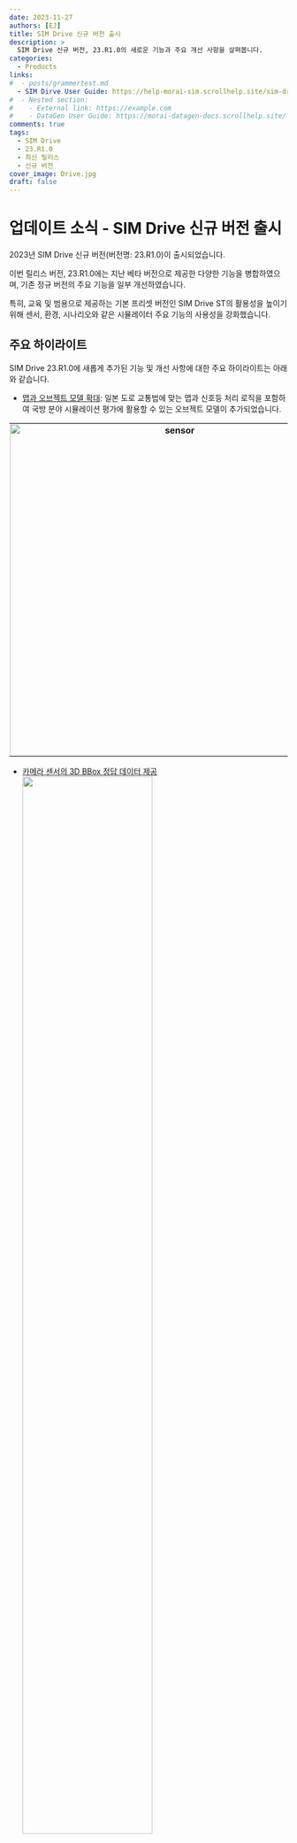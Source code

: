 ```yaml
---
date: 2023-11-27
authors: [EJ]
title: SIM Drive 신규 버전 출시
description: >
  SIM Drive 신규 버전, 23.R1.0의 새로운 기능과 주요 개선 사항을 살펴봅니다.
categories:
  - Products
links:
#  - posts/grammertest.md
  - SIM Dirve User Guide: https://help-morai-sim.scrollhelp.site/sim-drive/Working-version/23-r1-0
#  - Nested section:
#    - External link: https://example.com
#    - DataGen User Guide: https://morai-datagen-docs.scrollhelp.site/
comments: true
tags:
  - SIM Drive
  - 23.R1.0
  - 최신 릴리스
  - 신규 버전
cover_image: Drive.jpg
draft: false
---
```


# 업데이트 소식 - SIM Drive 신규 버전 출시
2023년 SIM Drive 신규 버전(버전명: 23.R1.0)이 출시되었습니다.

이번 릴리스 버전, 23.R1.0에는 지난 베타 버전으로 제공한 다양한 기능을 병합하였으며, 기존 정규 버전의 주요 기능을 일부 개선하였습니다.

특히, 교육 및 범용으로 제공하는 기본 프리셋 버전인 SIM Drive ST의 활용성을 높이기 위해 센서, 환경, 시나리오와 같은 시뮬레이터 주요 기능의 사용성을 강화했습니다.


## 주요 하이라이트 
SIM Drive 23.R1.0에 새롭게 추가된 기능 및 개선 사항에 대한 주요 하이라이트는 아래와 같습니다.

  - [맵과 오브젝트 모델 확대](#_3): 일본 도로 교통법에 맞는 맵과 신호등 처리 로직을 포함하여 국방 분야 시뮬레이션 평가에 활용할 수 있는 오브젝트 모델이 추가되었습니다.
  <table>
  <tr>
    <th style="border-right: 2px solid #E2E2E2; padding: 0.5px;"> <a href="#_3"><img src="../../../../assets/23-11-23/newfeature1.png" alt="sensor" style="width: 600px; height: auto;"  title="Click to Enlage"/></a>
    </th>
    <th style="padding: 0.5px;"><a href="#_3"><img src="../../../../assets/23-11-23/newfeature3.png" alt="sensor" style="width: 600px; height: auto;"  title="Click to Enlage"/></a>
    </th>
  </tr>
  </table>

  <div style="clear: both;"></div>

- [카메라 센서의 3D BBox 정답 데이터 제공](#_3d-bbox)
  <a href="#3d-bbox"><img src="../../../../assets/23-11-23/newfeature4.png" style="width: 70%; height: auto; float: left; margin-bottom: 12px;"></a>

  <div style="clear: both;"></div>

- [최신 센서 사양을 지원하는 신규 모델 추가](#_4)
  <a href="#_4"><img src="../../../../assets/23-11-23/main-senspr.png" style="width: 70%; height: auto; float: left; margin-bottom: 10px;"></a>

  <div style="clear: both;"></div>

- [보행자 시나리오 개선을 위한 웨이포인트 생성 기능](#_5)
  <a href="#_5"><img src="../../../../assets/23-11-23/newfeature5.png" style="width: 70%; height: auto; float: left; margin-bottom: 16px;"></a>

  <div style="clear: both;"></div>

- [시뮬레이션 환경에 대한 날씨 효과 및 마찰력 옵션 추가](#_6)
  <a href="#_6"><img src="../../../../assets/23-11-23/main12-2.png" style="width: 70%; height: auto; float: left; margin-bottom: 10px;"></a>
  
  <div style="clear: both;"></div>

- [에이전트 차량 모델의 채터링(떨림) 현상 해결 및 종방향 주행 성능 개선](#_8)
  <a href="#_8"><img src="../../../../assets/23-11-23/improve1.jpg" style="width: 80%; height: auto; float: left; margin-bottom: 10px;"></a>
  <div style="clear: both;"></div>


## 새로운 기능 요약
이번 릴리스에 새롭게 추가된 기능은 아래와 같습니다.

### 맵과 오브젝트의 다양성 확대
모라이 SIM Drive에서는 디지털트윈 자동화 구축 기술을 적용한 정밀지도(HD Map) 데이터 기반의 3D 맵과 다양한 오브젝트 모델을 제공합니다.

이번 23.R1.0 릴리스에서는 글로벌 표준의 주행 환경과 교통 법규에 맞는 보다 현실감 있는 시뮬레이션을 위한 맵과 오브젝트 모델을 추가했습니다.

첫 번째로, 일본 주행 환경과 교통법에 따른 좌측 운전자(LHT) 맵과 MGeo 데이터를 추가했습니다. 
![main1](23-11-23/main1.png){:onclick="window.open(this.src)" title="Click view screen" width="70%"}
<figcaption>그림 1. SIM Drive에서 제공하는 일본향 맵 및 주행 경로</figcaption>

기존 MGeo 데이터의 LHT(운전자 좌측)/RHT(운전자 우측) 맵을 구분하고 LHT 맵에 대한 정지선 주행 로직을 추가했습니다. 또한 향후 릴리스 버전에는 ‘비보호 우회전’ 도로 교통법을 지원하기 위한 신호등 처리 로직을 포함할 계획입니다.

![main2](23-11-23/main2.png){:onclick="window.open(this.src)" title="Click view screen" width="70%"}
<figcaption>그림 2. '비보호 우회전' 교통법이 시행되고 있는 일본 교통 환경</figcaption>

두 번째로, 국방 분야의 자율주행 무기체계 시뮬레이션을 위해 실제 훈련장을 연상케하는 야지맵과 군수용 차량과 더불어 군인, 웅덩이, 철조망과 같은 장애물 오브젝트를 추가하였습니다.
![main5](23-11-23/main5.png){:onclick="window.open(this.src)" title="Click view screen" width="70%"}
<figcaption>그림 3. 국방용 시뮬레이션을 위한 오브젝트 모델</figcaption>

### 카메라 센서의 3D BBOX 정답 데이터, 최신 센서 모델 지원
23.R1.0의 카메라 센서에서는 검출 오브젝트에 대한 3D Bounding Box(3D BBox) 데이터를 제공합니다. 

3D BBox 데이터는 4개의 평면 좌표값을 가지는 2D BBox 데이터에 비해 8쌍의 3축 Global 좌표(x, y, z)로 구성되어, 장애물의 위치 정보를 보다 정확하게 파악하기 위한 학습 데이터로 활용할수 있습니다.
![main6](23-11-23/main6.png){:onclick="window.open(this.src)" title="Click view screen" width="80%"}
<figcaption>그림 4. 카메라 센서에서 검출한 3D BBOX 데이터의 좌표 구성</figcaption>

SIM에서 저장한 2D/3D BBox 데이터는 기본적으로 텍스트 형태로 추출지만, 센서 편집 모드에 추가된 **Viz Bounding Box 2D/3D** 을 이용하면 특정 오브젝트에 대한 2D/3D BBox를 시뮬레이터 상에서 바로 확인할 수 있습니다.
![main7](23-11-23/main7.png){:onclick="window.open(this.src)" title="Click view screen" width="70%"}
<figcaption>그림 5. SIM Drive의 Viz Bounding Box 2D/3D로 시각화한 2D/3D BBox 데이터</figcaption>

### 정밀 센서의 최신 사양을 지원하는 신규 모델 추가
자율주행 기술에서는 인지 성능을 높이기 위한 정밀 센서의 역할이 매우 중요합니다.
SIM Dirve는 카메라, 2D/3D 라이다, 레이더, IMU, GNSS에 이르기까지 실제 센서와 동일한 검출 데이터 형식과 통신 방식을 지원하는 다양한 센서 모델을 제공합니다.
![main1](23-11-23/main13.png){:onclick="window.open(this.src)" title="Click view screen" width="70%"}
<figcaption>그림 6. SIM Drive에서 제공하는 가상 센서 모델</figcaption>

이번 릴리스에서는 자율주행 인지 모델에서 요구하는 각 센서 사양에 맞추어 카메라, 라이다, 레이더에 대한 최신 센서 모델이 새롭게 추가되었습니다.

우선 카메라와 2D 라이다의 경우, 검출 로직은 기존과 동일하나 시뮬레이터 내부적으로 검출 데이터를 가시화하는 그래픽 모델이 추가되었습니다. 

특히, 레이더 센서의 경우, 포인트 단위의 검출 방식에 오브젝트 단위의 검출 방식이 추가되어, 기존 레이터 모델에 비해 오브젝트에 대한 트래킹 정보 또한 검출할 수 있습니다. 따라서 현재 단일 프레임 상의 검출 데이터와 이전에 전송된 여러 개의 프레임 데이터를 비교하여 해당 오브젝트의 속도, 위치 값을 계산할 수 있습니다.

### 보행자 시나리오 개선을 위한 웨이포인트 생성 기능
SIM Drive에서는 직접 시나리오를 생성하고 수행할 수 있는 빌트인 시나리오 에디터를 제공합니다. 

이번 릴리스의 시나리오 에디터에서는 보행자 이동에 따른 웨이포인트(Waypoint) 생성 기능을 추가하여 보다 구체적으로 보행자 시나리오를 설계하고 수행할 수 있습니다.
![main6](23-11-23/main8.png){:onclick="window.open(this.src)" title="Click view screen" width="70%"}
<figcaption>그림 7. 빌트인 시나리오 에디터의 웨이포인트 생성 기능</figcaption>

지난 버전의 보행자 시나리오와 비교하여, Waypoint 기능이 추가된 보행자 시나리오 로직은 아래와 같습니다.

| 기존 보행자 시나리오 | Waypoint 기반 보행자 시나리오 |
| :---------- | :----------------------------------- |
| <ol><li style="text-align: left;">Ego 차량이 Activation Distance(m) 내 존재</li><li  style="text-align: left;">Object Setting에서 정의한 보행자 Heading 방향과 Walk Speed(kh/m) 속도로 Moving Distance 만큼 이동</li></ol> | <p style="text-align: left;"> :material-check: 보행자는 Moving Distance 대신 사용자가 설정한 Waypoint를 따라 이동</p> <ol><li style="text-align: left;"> Waypoint에 도달하기까지 기존에 정의된 Walk Speed(km/h)로 이동하고 도달하면 각 Waypoint에 정의된 Speed(km/h)로 이동</li> <li style="text-align: left;">Waypoint 도달 후 Pause Time(s) 만큼 대기 가능</li></ol> |

### 시뮬레이션 환경에 대한 날씨 효과 및 마찰력 옵션 추가
SIM Drive의 시뮬레이션 환경에서는 비, 안개, 악천후의 날씨를 비롯하여 주/야간 시간대에 따른 조도 변화를 설정할 수 있습니다. <Br>
현실에서는 다양한 환경 데이터를 취득하기 어려운 제약 사항이 존재하지만, SIM에서는 현실과 동일한 다양한 환경 조건의 학습 데이터를 매우 간편하게 취득할 수 있습니다.

23.R1.0에서는 보다 현실감 있는 시뮬레이션을 위해 날씨 별 효과 강도 및 도로 마찰력을 제어하는 사용자 옵션을 추가하였습니다.

악천후 날씨의 경우 **Storm, Rainy, Snowy** 효과 강도를 보다 세밀하게 제어하도록 **Effect Strength** 옵션을 추가하였으며 안개 낀 날씨의 경우, **Density** (밀도) 및 **Distance**(간격) 옵션을 추가하였습니다.
<table>
  <tr>
    <th style="border-right: 2px solid #E2E2E2;" > <img src="../../../../assets/23-11-23/main10-1.png" alt="sensor" style="width: 500px; height: auto;"  title="Click to Enlage" onclick="window.open(this.src)" />
    </th>
    <th><img src="../../../../assets/23-11-23/main10-2.png" alt="sensor" style="width: 500px; height: auto;"  title="Click to Enlage" onclick="window.open(this.src)"/>
    </th>
  </tr>
</table>
<figcaption>그림 8. SIM Drive 시뮬레이션 날씨 구성의 Effect Strength, Foggy Density 및 Distance 옵션</figcaption>

또한 도로에 대한 Multiplier(마찰 계수) 옵션을 추가하여, 눈이나 비와 같은 날씨에 영향을 받을 수 있는 도로면 마찰 강도를 0 ~ 1 사이로 제어할 수 있습니다.

![main6](23-11-23/main11.png){:onclick="window.open(this.src)" title="Click view screen" width="50%"}
<figcaption>그림 9. SIM Drive 시뮬레이션 날씨 구성의 Multiplier 옵션</figcaption>


## 주요 개선 사항 요약
이전에 배포된 버전(22.R4.0) 대비, 이번 릴리스에 반영된 주요 개선 사항을 알아봅니다.

### 차량 모델의 종방향 주행 성능 및 가속도 제어 개선”
SIM Drive에서는 차량 제어를 위해 크게 Kinematics(운동학)와 Dynamics(동역학) 모델을 제공합니다.

#### 🍀 Kinematics와 Dynamics 모델의 차이 
<pre style="padding: 2em 2em 2em 2em; line-height: 1.5em;">
  Kinematics(운동학) 모델은 물리적인 힘의 영향으로 가속하여 동작하는 Dynamics(동역학)과 달리, 힘(질량)을 
  고려하지 않는 차량 모델입니다. 

  Kinematics 모델은 거동 제어가 복잡하고 어려운 Dynamics(동역학) 모델에 비해, 아래와 같은 특징을 갖습니다.

  ◾ 판단 및 제어에서 결정된 속도 프로파일과 조향 입력을 받아 차량 자세 및 위치 결정
    <img src="../../../../assets/23-11-23/kinema.png" style="width: 80%; height: auto; margin: -1em 2em -1em 2em;" onclick="window.open(this.src)"></img>

  ◾ 상대적으로 가벼운 연산을 하므로 시뮬레이션에 최적화

  ◾ 페달 브레이크 제어를 생략하여 가속/감속 제어가 용이함. 결과적으로 시나리오 수행 성능을 
    향상할 수 있음
</pre>
<Br>

23.R1.0 에서는 전체 차량 모델의 주행 성능이 아래와 같이 개선되었습니다.

- Kinematics 및 다이나믹스 모델의 종방향 제어 시 발생하는 채터링(떨림 현상)을 해결하여 주행 성능을 개선
  
![main6](23-11-23/dynamics.png){:onclick="window.open(this.src)" title="Click view screen" width="70%"}
<figcaption style="margin-top: -1em;">그림 10. 다이나믹스 모델의 종방향 제어 개선 결과 <br> (빨간색 목표 가속도 대비 파란색 출력 가속도) </figcaption>

- 다이나믹스 모델의 가속도 제어 성능을 향상

    - 차량의 판단 및 거동 계획 로직을 개선하고 목표한 가속도에 따른 페달 및 브레이크 제어를 개선하여 차량 모델의 거동(움직임) 향상
